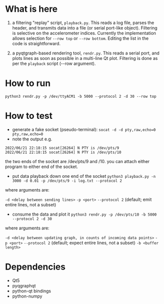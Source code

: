 # What is here

1. a filtering "replay" script, `playback.py`. This reads a log file, parses the header, and transmits data into a file (or serial port-like object). Filtering is selective on the accelerometer indices. Currently the implementation allows selection for `--row top` or `--row bottom`.  Editing the list in the code is straightforward.

2. a pyqtgraph-based rendering tool, `rendr.py`. This reads a serial port, and plots lines as soon as possible in a multi-line Qt plot. Filtering is done as per the `playback` script (--row argument).

# How to run

`python3 rendr.py -p /dev/ttyACM1 -b 5000 --protocol 2 -d 30 --row top`




# How to test

- generate a fake socket (pseudo-terminal):
`socat -d -d pty,raw,echo=0 pty,raw,echo=0`
- note the output
e.g. 
```
2022/06/21 22:18:15 socat[26264] N PTY is /dev/pts/9
2022/06/21 22:18:15 socat[26264] N PTY is /dev/pts/10

```

the two ends of the socket are /dev/pts/9 and /10.
you can attach either program to either end of the socket.

- put data playback down one end of the socket
`python3 playback.py -n 3000 -d 0.01 -p /dev/pts/9 -i log.txt --protocol 2`

where arguments are:

`-d <delay between sending lines>`
`-p <port>`
`--protocol 2` (default; emit entire lines, not a subset)


- consume the data and plot it
`python3 rendr.py -p /dev/pts/10 -b 5000 --protocol 2 -d 30`


where arguments are:

`-d <delay between updating graph, in counts of incoming data points>`
`-p <port>`
`--protocol 2` (default; expect entire lines, not a subset)
`-b <buffer length>` 





# Dependencies

* Qt5
* pyqgraphqt
* python-qt bindings
* python-numpy

